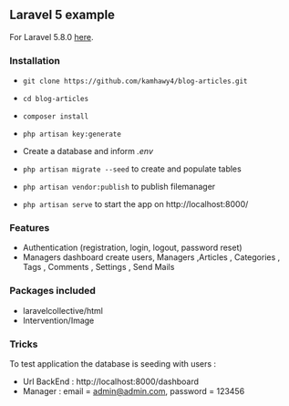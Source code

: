 ## Laravel 5 example ##

For Laravel 5.8.0 [here](https://laravel.com/docs/5.8/).

### Installation ###

* `git clone https://github.com/kamhawy4/blog-articles.git`
* `cd blog-articles`
* `composer install`
* `php artisan key:generate`
* Create a database and inform *.env*
* `php artisan migrate --seed` to create and populate tables
* `php artisan vendor:publish` to publish filemanager

* `php artisan serve` to start the app on http://localhost:8000/


### Features ###

* Authentication (registration, login, logout, password reset)
* Managers dashboard create users, Managers ,Articles , Categories , Tags , Comments , Settings , Send Mails

### Packages included ###

* laravelcollective/html
* Intervention/Image

### Tricks ###

To test application the database is seeding with users :
* Url BackEnd : http://localhost:8000/dashboard
* Manager : email = admin@admin.com, password = 123456
